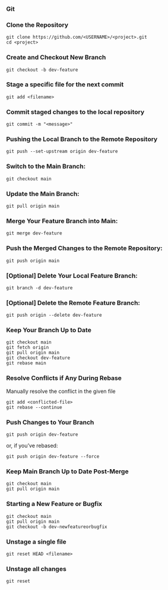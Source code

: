 ### Git

### Clone the Repository
```
git clone https://github.com/<USERNAME>/<project>.git
cd <project>
```

### Create and Checkout New Branch
```
git checkout -b dev-feature
```

### Stage a specific file for the next commit
```
git add <filename>
```

### Commit staged changes to the local repository
```
git commit -m "<message>"
```

### Pushing the Local Branch to the Remote Repository
```
git push --set-upstream origin dev-feature
```

### Switch to the Main Branch:
```
git checkout main
```

### Update the Main Branch:
```
git pull origin main
```
 
### Merge Your Feature Branch into Main:
```
git merge dev-feature
```

### Push the Merged Changes to the Remote Repository:
```
git push origin main
```

### [Optional] Delete Your Local Feature Branch:
```
git branch -d dev-feature
```

### [Optional] Delete the Remote Feature Branch:
```
git push origin --delete dev-feature
```

### Keep Your Branch Up to Date
```
git checkout main
git fetch origin
git pull origin main
git checkout dev-feature
git rebase main
```

### Resolve Conflicts if Any During Rebase
Manually resolve the conflict in the given file
```
git add <conflicted-file>
git rebase --continue
```

### Push Changes to Your Branch
```
git push origin dev-feature
```
or, if you’ve rebased:
```
git push origin dev-feature --force
```

### Keep Main Branch Up to Date Post-Merge
```
git checkout main
git pull origin main
```

### Starting a New Feature or Bugfix
```
git checkout main
git pull origin main
git checkout -b dev-newfeatureorbugfix
```

### Unstage a single file
```
git reset HEAD <filename>
```

### Unstage all changes
```
git reset
```


